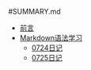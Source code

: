 #SUMMARY.md

* [前言](README.md)
* [Markdown语法学习](07/README.md)
	* [0724日记](07/0724.md)
	* [0725日记](07/0725.md)


